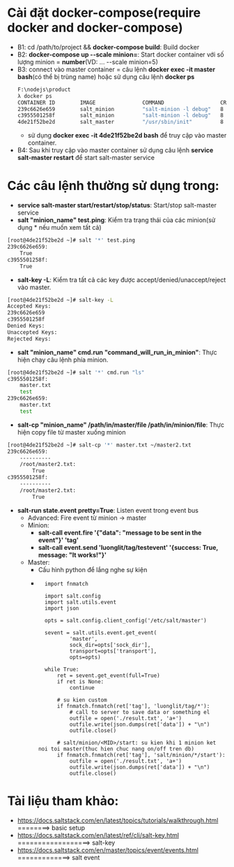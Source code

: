 # Cài đặt docker-compose(require docker and docker-compose)
+ B1: cd /path/to/project && **docker-compose build**: Build docker
+ B2: **docker-compose up --scale minion=<number>**: Start docker container với số lượng minion = **number**(VD: ... --scale minion=5)
+ B3: connect vào master container = câu lệnh **docker exec -it master bash**(có thể bị trùng name) hoặc sử dụng câu lệnh **docker ps**
    ```bash
    F:\nodejs\product
    λ docker ps
    CONTAINER ID        IMAGE               COMMAND                  CREATED             STATUS              PORTS               NAMES
    239c6626e659        salt_minion         "salt-minion -l debug"   8 hours ago         Up 2 seconds                            salt_minion_2
    c3955501258f        salt_minion         "salt-minion -l debug"   8 hours ago         Up 2 seconds                            salt_minion_1
    4de21f52be2d        salt_master         "/usr/sbin/init"         8 hours ago         Up 2 seconds                            master
    ```
    + sử dụng **docker exec -it 4de21f52be2d bash** để truy cập vào master container.
+ B4: Sau khi truy cập vào master container sử dụng câu lệnh **service salt-master restart** để start salt-master service

# Các câu lệnh thường sử dụng trong:
+ **service salt-master start/restart/stop/status**: Start/stop salt-master service
+ **salt "minion_name" test.ping**: Kiểm tra trạng thái của các minion(sử dụng * nếu muốn xem tất cả)
```bash
[root@4de21f52be2d ~]# salt '*' test.ping
239c6626e659:
    True
c3955501258f:
    True
```
+ **salt-key -L**: Kiểm tra tất cả các key được accept/denied/unaccept/reject vào master.
```bash
[root@4de21f52be2d ~]# salt-key -L
Accepted Keys:
239c6626e659
c3955501258f
Denied Keys:
Unaccepted Keys:
Rejected Keys:
```
+ **salt "minion_name" cmd.run "command_will_run_in_minion"**: Thực hiện chạy câu lệnh phía minion.
```bash
[root@4de21f52be2d ~]# salt '*' cmd.run "ls"
c3955501258f:
    master.txt
    test
239c6626e659:
    master.txt
    test
```
+ **salt-cp "minion_name" /path/in/master/file /path/in/minion/file**: Thực hiện copy file từ master xuống minion
```bash
[root@4de21f52be2d ~]# salt-cp '*' master.txt ~/master2.txt
239c6626e659:
    ----------
    /root/master2.txt:
        True
c3955501258f:
    ----------
    /root/master2.txt:
        True
```
+ **salt-run state.event pretty=True**: Listen event trong event bus
    + Advanced: Fire event từ minion -> master
    + Minion: 
        + **salt-call event.fire '{"data": "message to be sent in the event"}' 'tag'**
        + **salt-call event.send 'luonglit/tag/testevent' '{success: True, message: "It works!"}'**
    + Master:
        + Cấu hình python để lắng nghe sự kiện
        + ```
            import fnmatch
            
            import salt.config
            import salt.utils.event
            import json
            
            opts = salt.config.client_config('/etc/salt/master')
            
            sevent = salt.utils.event.get_event(
                    'master',
                    sock_dir=opts['sock_dir'],
                    transport=opts['transport'],
                    opts=opts)
            
            while True:
                ret = sevent.get_event(full=True)
                if ret is None:
                    continue
            
                # su kien custom
                if fnmatch.fnmatch(ret['tag'], 'luonglit/tag/*'):
                    # call to server to save data or something el
                    outfile = open('./result.txt', 'a+')
                    outfile.write(json.dumps(ret['data']) + "\n")
                    outfile.close()
            
                # salt/minion/<MID>/start: su kien khi 1 minion ket noi toi master(thuc hien chuc nang on/off tren db)
                if fnmatch.fnmatch(ret['tag'], 'salt/minion/*/start'):
                    outfile = open('./result.txt', 'a+')
                    outfile.write(json.dumps(ret['data']) + "\n")
                    outfile.close()
            ```

# Tài liệu tham khảo:
+ https://docs.saltstack.com/en/latest/topics/tutorials/walkthrough.html ========> basic setup
+ https://docs.saltstack.com/en/latest/ref/cli/salt-key.html ==================> salt-key
+ https://docs.saltstack.com/en/master/topics/event/events.html =============> salt event
